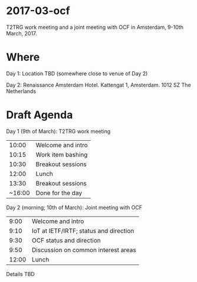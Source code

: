 # 2017-03-ocf
T2TRG work meeting and a joint meeting with OCF in Amsterdam, 9-10th March, 2017.

# Where

Day 1: Location TBD (somewhere close to venue of Day 2)

Day 2: 
Renaissance Amsterdam Hotel. Kattengat 1, Amsterdam. 1012 SZ The Netherlands


# Draft Agenda

Day 1 (9th of March): T2TRG work meeting

|        |                   |
|--------|-------------------|
| 10:00  | Welcome and intro |
| 10:15  | Work item bashing |
| 10:30  | Breakout sessions | 
| 12:00  | Lunch             |
| 13:30  | Breakout sessions |
| ~16:00 | Done for the day  |

Day 2 (morning; 10th of March): Joint meeting with OCF

|        |                   |
|--------|-------------------|
| 9:00   | Welcome and intro |
| 9:10   | IoT at IETF/IRTF; status and direction |
| 9:30   | OCF status and direction | 
| 9:50   | Discussion on common interest areas |
| 12:00  | Lunch |

Details TBD
